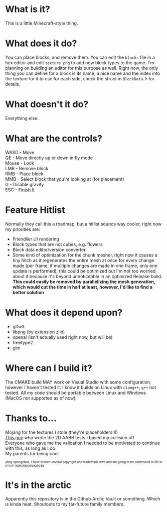 # What is it?

This is a little Minecraft-style thing.

# What does it do?

You can place blocks, and remove them. You can edit the `blocks` file in a hex editor and edit `texture.png` to add new block types to the game. I'm planning on building an editor for this purpose as well. Right now, the only thing you can define for a block is its name, a nice name and the index into the texture for it to use for each side, check the struct in `BlockData.h` for details.

# What doesn't it do?

Everything else.

# What are the controls?

WASD - Move  
QE - Move directly up or down in fly mode  
Mouse - Look  
LMB - Remove block  
RMB - Place block  
MMB - Select block that you're looking at (for placement)  
G - Disable gravity  
ESC - [Finish It](https://f4.bcbits.com/img/a2856518997_16.jpg)

# Feature Hitlist

Normally they call this a roadmap, but a hitlist sounds way cooler, right now my priorities are:

* Friendlier UI rendering
* Block types that are not cubes, e.g. flowers
* Block data editor/version converter
* Some kind of optimization for the chunk mesher, right now it causes a tiny hitch as it regenerates the entire mesh at once for every change made (per frame, if multiple changes are made in one frame, only one update is performed), this could be optimized but I'm not too worried about it because it's beyond unnoticeable in an optimized Release build. **This could easily be removed by parallelizing the mesh generation, which would cut the time in half at least, however, I'd like to find a better solution**

# What does it depend upon?

* glfw3
* libpng (by extension zlib)
* openal (isn't actually used right now, but will be)
* freetype2
* glm

# Where can I build it?

The CMAKE build MAY work on Visual Studio with some configuration, however I haven't tested it. I know it builds on Linux with `clang++`, `g++` not tested. All my code should be portable between Linux and Windows (MacOS not supported as of now).

# Thanks to...

Mojang for the textures I stole (they're placeholders!!!)  
[This guy](http://noonat.github.io/intersect/) who wrote the 2D AABB tests I based my collision off  
Everyone who gave me the validation I needed to be motivated to continue with this, as long as I do  
My parents for being cool

<sup><sup>ahoy spongebob, i have broken several copyright and trademark laws and am going to be sentenced to life in prison agagagagagagagag</sup></sup>

# It's in the arctic

Apparently this repository is in the Github Arctic Vault or something. Which is kinda neat. Shoutouts to my far-future family members.
